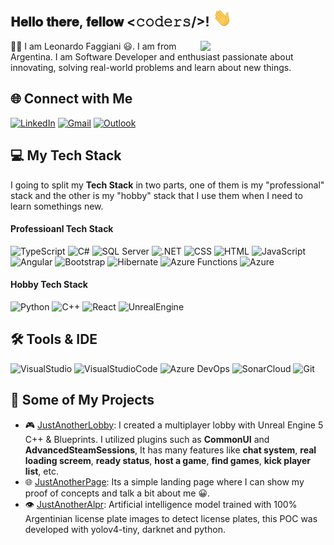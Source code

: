 <h2> 𝐇𝐞𝐥𝐥𝐨 𝐭𝐡𝐞𝐫𝐞, 𝐟𝐞𝐥𝐥𝐨𝐰 <𝚌𝚘𝚍𝚎𝚛𝚜/>! <img src="https://raw.githubusercontent.com/ABSphreak/ABSphreak/master/gifs/Hi.gif" width="30px"></h2>

<img align='right' src='https://user-images.githubusercontent.com/5713670/87202985-820dcb80-c2b6-11ea-9f56-7ec461c497c3.gif' width='200"'>

👨‍💻 I am Leonardo Faggiani 😃. I am from Argentina. I am Software Developer and enthusiast passionate about innovating, solving real-world problems and learn about new things.

## 🌐 Connect with Me
[![LinkedIn](https://img.shields.io/badge/LinkedIn-0077B5?style=for-the-badge&logo=linkedin&logoColor=white)](https://www.linkedin.com/in/leonardo-faggiani-2ba30859) [![Gmail](https://img.shields.io/badge/Gmail-D14836?style=for-the-badge&logo=gmail&logoColor=white)](mailto:leofaggiani@gmail.com) [![Outlook](https://img.shields.io/badge/Microsoft_Outlook-0078D4?style=for-the-badge&logo=microsoft-outlook&logoColor=white)](mailto:leonardofaggiani@hotmail.com)

## 💻 My Tech Stack
I going to split my **Tech Stack** in two parts, one of them is my "professional" stack and the other is my "hobby" stack that I use them when I need to learn somethings new.
  #### Professioanl Tech Stack
  ![TypeScript](https://img.shields.io/badge/TypeScript-007ACC?style=for-the-badge&logo=typescript&logoColor=white)  ![C#](https://img.shields.io/badge/C%23-239120?style=for-the-badge&logo=csharp&logoColor=white) ![SQL Server](https://img.shields.io/badge/Microsoft%20SQL%20Server-CC2927?style=for-the-badge&logo=microsoft%20sql%20server&logoColor=white) ![.NET](https://img.shields.io/badge/.NET-512BD4?style=for-the-badge&logo=dotnet&logoColor=white) ![CSS](https://img.shields.io/badge/CSS3-1572B6?style=for-the-badge&logo=css3&logoColor=white) ![HTML](https://img.shields.io/badge/HTML5-E34F26?style=for-the-badge&logo=html5&logoColor=white) ![JavaScript](https://img.shields.io/badge/JavaScript-323330?style=for-the-badge&logo=javascript&logoColor=F7DF1E) ![Angular](https://img.shields.io/badge/Angular-DD0031?style=for-the-badge&logo=angular&logoColor=white) ![Bootstrap](https://img.shields.io/badge/Bootstrap-563D7C?style=for-the-badge&logo=bootstrap&logoColor=white) ![Hibernate](https://img.shields.io/badge/Hibernate-59666C?style=for-the-badge&logo=Hibernate&logoColor=white)
   ![Azure Functions](https://img.shields.io/badge/Azure_Functions-0062AD?style=for-the-badge&logo=azure-functions&logoColor=white) ![Azure](https://img.shields.io/badge/microsoft%20azure-0089D6?style=for-the-badge&logo=microsoft-azure&logoColor=white)
  
  #### Hobby Tech Stack
  ![Python](https://img.shields.io/badge/Python-FFD43B?style=for-the-badge&logo=python&logoColor=blue) ![C++](https://img.shields.io/badge/C%2B%2B-00599C?style=for-the-badge&logo=c%2B%2B&logoColor=white) ![React](https://img.shields.io/badge/React-20232A?style=for-the-badge&logo=react&logoColor=61DAFB)
 ![UnrealEngine](https://img.shields.io/badge/-Unreal%20Engine-313131?style=for-the-badge&logo=unreal-engine&logoColor=white)

## 🛠 Tools & IDE
  ![VisualStudio](https://img.shields.io/badge/Visual_Studio-5C2D91?style=for-the-badge&logo=visual%20studio&logoColor=white) ![VisualStudioCode](https://img.shields.io/badge/Visual_Studio_Code-0078D4?style=for-the-badge&logo=visual%20studio%20code&logoColor=white) ![Azure DevOps ](https://img.shields.io/badge/Azure_DevOps-0078D7?style=for-the-badge&logo=azure-devops&logoColor=white) ![SonarCloud](https://img.shields.io/badge/Sonar%20cloud-F3702A?style=for-the-badge&logo=sonarcloud&logoColor=white) ![Git](https://img.shields.io/badge/GIT-E44C30?style=for-the-badge&logo=git&logoColor=white)


## 🚀 Some of My Projects

* 🎮 [JustAnotherLobby](https://github.com/LeonardoFaggiani/JustAnotherLobby): I created a multiplayer lobby with Unreal Engine 5 C++ & Blueprints. I utilized plugins such as **CommonUI** and **AdvancedSteamSessions**, It has many features like **chat system**, **real loading screem**, **ready status**, **host a game**, **find games**, **kick player list**, etc.
* 🌐 [JustAnotherPage](https://github.com/LeonardoFaggiani/justanotherpage): Its a simple landing page where I can show my proof of concepts and talk a bit about me 😀.
* 👁️ [JustAnotherAlpr](https://github.com/LeonardoFaggiani/JustAnotherAlpr): Artificial intelligence model trained with 100% Argentinian license plate images to detect license plates, this POC was developed with yolov4-tiny, darknet and python.
